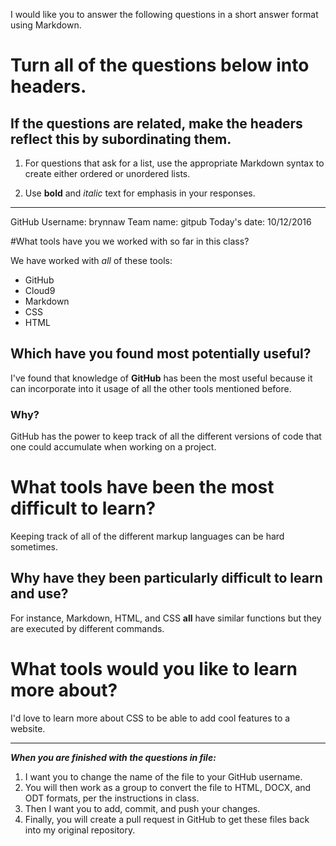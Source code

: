 I would like you to answer the following questions in a short answer format using Markdown. 

# Turn all of the questions below into headers. 

## If the questions are related, make the headers reflect this by subordinating them.  

1. For questions that ask for a list, use the appropriate Markdown syntax to create either ordered or unordered lists. 

2. Use **bold** and *italic* text for emphasis in your responses.

* * *

GitHub Username: brynnaw
Team name: gitpub
Today's date: 10/12/2016

#What tools have you we worked with so far in this class?

We have worked with *all* of these tools:

* GitHub
* Cloud9
* Markdown
* CSS
* HTML

## Which have you found most potentially useful? 

I've found that knowledge of **GitHub** has been the most useful because it can incorporate into it usage of all the other tools mentioned before. 

### Why? 

GitHub has the power to keep track of all the different versions of code that one could accumulate when working on a project. 

# What tools have been the most difficult to learn? 

Keeping track of all of the different markup languages can be hard sometimes. 

## Why have they been particularly difficult to learn and use?

For instance, Markdown, HTML, and CSS **all** have similar functions but they are executed by different commands.

# What tools would you like to learn more about?

I'd love to learn more about CSS to be able to add cool features to a website.

* * * 

***When you are finished with the questions in file:*** 

1. I want you to change the name of the file to your GitHub username. 
2. You will then work as a group to convert the file to HTML, DOCX, and ODT formats, per the instructions in  class. 
3. Then I want you to add, commit, and push your changes. 
4. Finally, you will create a pull request in GitHub to get these files back into my original repository. 
